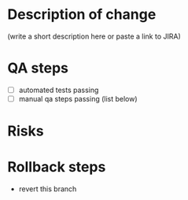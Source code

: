 # Description of change
(write a short description here or paste a link to JIRA)

# QA steps
 - [ ] automated tests passing
 - [ ] manual qa steps passing (list below)
 
# Risks

# Rollback steps
 - revert this branch
